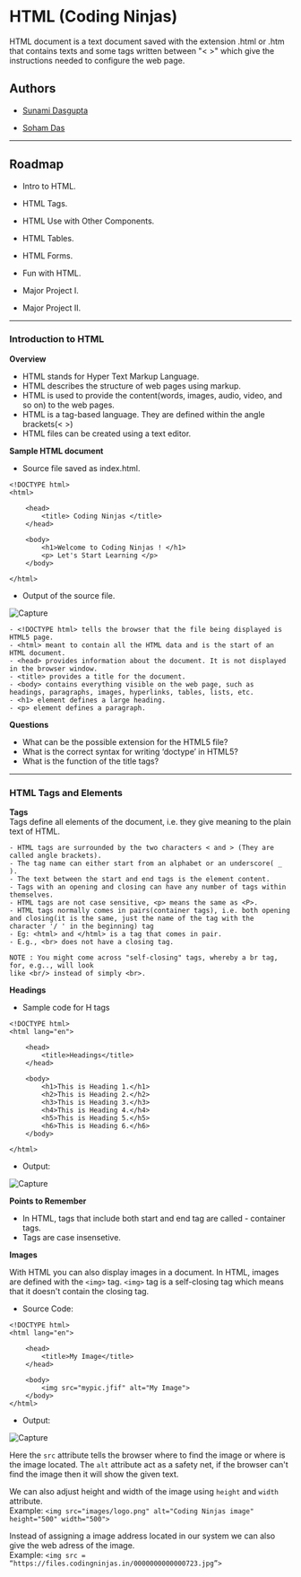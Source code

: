 
# HTML (Coding Ninjas)

HTML document is a text document saved with the extension .html or .htm that
contains texts and some tags written between "< >" which give the instructions needed
to configure the web page.

## Authors



- [Sunami Dasgupta](https://www.github.com/Sunami09)

- [Soham Das](https://github.com/fatemaker254)



-----------------------------------------------------------------




## Roadmap

- Intro to HTML.

- HTML Tags.

- HTML Use with Other Components.

- HTML Tables.

- HTML Forms.

- Fun with HTML.

- Major Project I.

- Major Project II.


---------------------------------------------------------------------------------------

### Introduction to HTML

**Overview**
- HTML stands for Hyper Text Markup Language.
- HTML describes the structure of web pages using markup.
- HTML is used to provide the content(words, images, audio, video, and so on) to the web pages.
- HTML is a tag-based language. They are defined within the angle brackets(< >)
- HTML files can be created using a text editor.

**Sample HTML document**

- Source file saved as index.html.

``` 
<!DOCTYPE html>
<html>

    <head>
        <title> Coding Ninjas </title>
    </head>

    <body>
        <h1>Welcome to Coding Ninjas ! </h1>
        <p> Let's Start Learning </p>
    </body>

</html>
```
- Output of the source file.

![Capture](https://user-images.githubusercontent.com/66564001/157053285-6ab83565-aaff-48de-9107-7876be4d5b4e.PNG)
```
- <!DOCTYPE html> tells the browser that the file being displayed is HTML5 page.
- <html> meant to contain all the HTML data and is the start of an HTML document.
- <head> provides information about the document. It is not displayed in the browser window.
- <title> provides a title for the document.
- <body> contains everything visible on the web page, such as headings, paragraphs, images, hyperlinks, tables, lists, etc.
- <h1> element defines a large heading.
- <p> element defines a paragraph.
```

**Questions**
- What can be the possible extension for the HTML5 file?
- What is the correct syntax for writing ‘doctype’ in HTML5?
- What is the function of the title tags?

----------------------------------------------------

### HTML Tags and Elements

**Tags**\
Tags define all elements of the document, i.e. they give meaning to the plain
text of HTML.
```
- HTML tags are surrounded by the two characters < and > (They are called angle brackets).
- The tag name can either start from an alphabet or an underscore( _ ).
- The text between the start and end tags is the element content.
- Tags with an opening and closing can have any number of tags within themselves.
- HTML tags are not case sensitive, <p> means the same as <P>.
- HTML tags normally comes in pairs(container tags), i.e. both opening and closing(it is the same, just the name of the tag with the character '/ ' in the beginning) tag
- Eg: <html> and </html> is a tag that comes in pair.
- E.g., <br> does not have a closing tag.

NOTE : You might come across "self-closing" tags, whereby a br tag, for, e.g.., will look
like <br/> instead of simply <br>.
```

**Headings**
- Sample code for H tags

```
<!DOCTYPE html>
<html lang="en">

    <head>
        <title>Headings</title>
    </head>

    <body>
        <h1>This is Heading 1.</h1>
        <h2>This is Heading 2.</h2>
        <h3>This is Heading 3.</h3>
        <h4>This is Heading 4.</h4>
        <h5>This is Heading 5.</h5>
        <h6>This is Heading 6.</h6>
    </body>

</html>

```



- Output:

![Capture](https://user-images.githubusercontent.com/66564001/157067157-5686c734-557c-484f-af37-67b58588a730.PNG)

**Points to Remember**
- In HTML, tags that include both start and end tag are called - container tags.
- Tags are case insensetive.

**Images**

With HTML you can also display images in a document. In HTML, images are defined
with the `<img>` tag. `<img>` tag is a self-closing tag which means that it doesn't contain the closing
tag.

- Source Code:
```
<!DOCTYPE html>
<html lang="en">

    <head>
        <title>My Image</title>
    </head>

    <body>
        <img src="mypic.jfif" alt="My Image">
    </body>
</html>

```
- Output:

![Capture](https://user-images.githubusercontent.com/66564001/157243695-09445c9b-188e-4ce0-8109-d0e75ed88e78.PNG)


Here the `src` attribute tells the browser where to find the image or where is the image located. The `alt` attribute act as a safety net, if the browser can't find the image then it will show the given text.

We can also adjust height and width of the image using `height` and `width` attribute.\
Example: `<img src="images/logo.png" alt="Coding Ninjas image" height="500" width="500">`

Instead of assigning a image address located in our system we can also give the web adress of the image.\
Example: `<img src = “https://files.codingninjas.in/0000000000000723.jpg”>`


